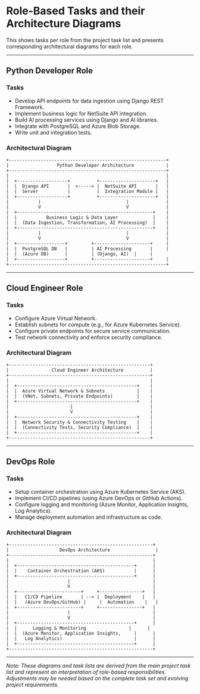 # Role-Based Tasks and their Architecture Diagrams

This shows tasks per role from the project task list and presents corresponding architectural diagrams for each role.

---

## Python Developer Role

### Tasks
- Develop API endpoints for data ingestion using Django REST Framework.
- Implement business logic for NetSuite API integration.
- Build AI processing services using Django and AI libraries.
- Integrate with PostgreSQL and Azure Blob Storage.
- Write unit and integration tests.

### Architectural Diagram
```plaintext
+-----------------------------------------------------------+
|                  Python Developer Architecture            |
+-----------------------------------------------------------+
|                                                           |
|  +-------------------+          +---------------------+   |
|  |  Django API       |  <-----> |  NetSuite API       |   |
|  |  Server           |          |  Integration Module |   |
|  +-------------------+          +---------------------+   |
|           |                                |              |
|           V                                V              |
|  +---------------------------------------------------+    |
|  |           Business Logic & Data Layer             |    |
|  |  (Data Ingestion, Transformation, AI Processing)  |    |
|  +---------------------------------------------------+    |
|           |                                |              |
|           V                                V              |
|  +------------------+         +---------------------+     |
|  |  PostgreSQL DB   |         | AI Processing       |     |
|  |  (Azure DB)      |         | (Django, AI)  |     |
|  +------------------+         +---------------------+     |
+-----------------------------------------------------------+
```

---

## Cloud Engineer Role

### Tasks
- Configure Azure Virtual Network.
- Establish subnets for compute (e.g., for Azure Kubernetes Service).
- Configure private endpoints for secure service communication.
- Test network connectivity and enforce security compliance.

### Architectural Diagram
```plaintext
+-----------------------------------------------------+
|                Cloud Engineer Architecture          |
+-----------------------------------------------------+
|                                                     |
|  +---------------------------------------------+    |
|  |  Azure Virtual Network & Subnets            |    |
|  |  (VNet, Subnets, Private Endpoints)         |    |
|  +---------------------------------------------+    |
|                       |                             |
|                       V                             |
|  +---------------------------------------------+    |
|  |  Network Security & Connectivity Testing    |    |
|  |  (Connectivity Tests, Security Compliance)  |    |
|  +---------------------------------------------+    |
+-----------------------------------------------------+
```

---

## DevOps Role

### Tasks
- Setup container orchestration using Azure Kubernetes Service (AKS).
- Implement CI/CD pipelines (using Azure DevOps or GitHub Actions).
- Configure logging and monitoring (Azure Monitor, Application Insights, Log Analytics).
- Manage deployment automation and infrastructure as code.

### Architectural Diagram
```plaintext
+------------------------------------------------------+
|                   DevOps Architecture                 |
+------------------------------------------------------+
|                                                      |
|  +--------------------------------------------+      |
|  |    Container Orchestration (AKS)           |      |
|  +--------------------------------------------+      |
|                      |                               |
|                      V                               |
|  +------------------------+     +----------------+   |
|  |   CI/CD Pipeline       | --> |  Deployment    |   |
|  |   (Azure DevOps/GitHub) |     |  Automation    |   |
|  +------------------------+     +----------------+   |
|                      |                               |
|                      V                               |
|  +--------------------------------------------+      |
|  |      Logging & Monitoring                |      |
|  |  (Azure Monitor, Application Insights,     |      |
|  |   Log Analytics)                           |      |
|  +--------------------------------------------+      |
+------------------------------------------------------+
```

---

*Note: These diagrams and task lists are derived from the main project task list and represent an interpretation of role-based responsibilities. Adjustments may be needed based on the complete task set and evolving project requirements.*

